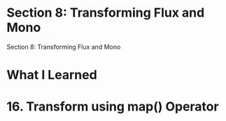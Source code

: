 # Section 8: Transforming Flux and Mono

Section 8: Transforming Flux and Mono

# What I Learned


# 16. Transform using map() Operator
